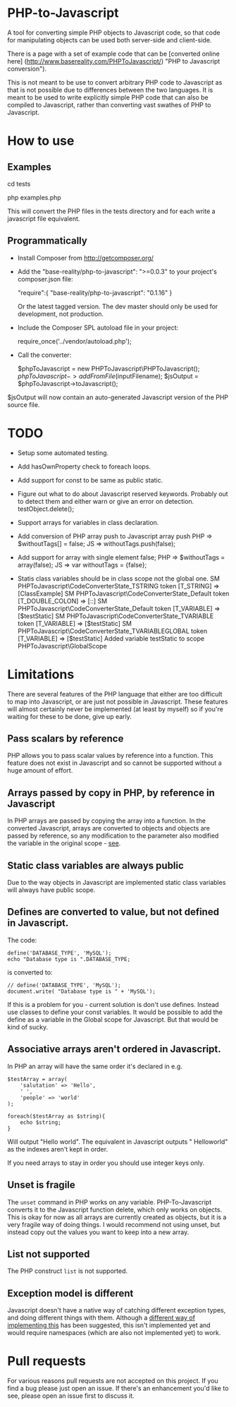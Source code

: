 PHP-to-Javascript
=================

A tool for converting simple PHP objects to Javascript code, so that code for manipulating objects can be used both server-side and client-side.

There is a page with a set of example code that can be [converted online here] (http://www.basereality.com/PHPToJavascript/) "PHP to Javascript conversion").

This is not meant to be use to convert arbitrary PHP code to Javascript as that is not possible due to differences between the two languages. It is meant to be used to write explicitly simple PHP code that can also be compiled to Javascript, rather than converting vast swathes of PHP to Javascript.

How to use
==========

Examples
--------

cd tests

php examples.php

This will convert the PHP files in the tests directory and for each write a javascript file equivalent.


Programmatically
----------------

* Install Composer from http://getcomposer.org/

* Add the "base-reality/php-to-javascript": ">=0.0.3" to your project's composer.json file:

    "require":{
		"base-reality/php-to-javascript": "0.1.16"
	}

  Or the latest tagged version. The dev master should only be used for development, not production.

* Include the Composer SPL autoload file in your project:

    require_once('../vendor/autoload.php');


* Call the converter:

    $phpToJavascript = new PHPToJavascript\PHPToJavascript();
    $phpToJavascript->addFromFile($inputFilename);
    $jsOutput = $phpToJavascript->toJavascript();

$jsOutput will now contain an auto-generated Javascript version of the PHP source file.


TODO
====

* Setup some automated testing.

* Add hasOwnProperty check to foreach loops.

* Add support for const to be same as public static.

* Figure out what to do about Javascript reserved keywords. Probably out to detect them and either warn or give an error on detection.  testObject.delete();

* Support arrays for variables in class declaration.

* Add conversion of PHP array push to Javascript array push
    PHP => $withoutTags[] = false;
    JS => withoutTags.push(false);

* Add support for array with single element false;
    PHP => $withoutTags = array(false);
    JS => var withoutTags = {false};

* Statis class variables should be in class scope not the global one.
SM PHPToJavascript\CodeConverterState_TSTRING token [T_STRING] => [ClassExample]
SM PHPToJavascript\CodeConverterState_Default token [T_DOUBLE_COLON] => [::]
SM PHPToJavascript\CodeConverterState_Default token [T_VARIABLE] => [$testStatic]
SM PHPToJavascript\CodeConverterState_TVARIABLE token [T_VARIABLE] => [$testStatic]
SM PHPToJavascript\CodeConverterState_TVARIABLEGLOBAL token [T_VARIABLE] => [$testStatic]
Added variable testStatic to scope PHPToJavascript\GlobalScope


Limitations
===========

There are several features of the PHP language that either are too difficult to map into Javascript, or are just not possible in Javascript. These features will almost certainly never be implemented (at least by myself) so if you're waiting for these to be done, give up early.

Pass scalars by reference
-------------------------

PHP allows you to pass scalar values by reference into a function. This feature does not exist in Javascript and so cannot be supported without a huge amount of effort.

Arrays passed by copy in PHP, by reference in Javascript
--------------------------------------------------------

In PHP arrays are passed by copying the array into a function. In the converted Javascript, arrays are converted to objects and objects are passed by reference, so any modification to the parameter also modified the variable in the original scope - [see](https://github.com/Danack/PHP-to-Javascript/issues/56). 


Static class variables are always public
----------------------------------------

Due to the way objects in Javascript are implemented static class variables will always have public scope.


Defines are converted to value, but not defined in Javascript.
-------------------------------------------------------------

The code:

    define('DATABASE_TYPE', 'MySQL');
	echo "Database type is ".DATABASE_TYPE;

is converted to:

    // define('DATABASE_TYPE', 'MySQL');
    document.write( "Database type is " + 'MySQL');

If this is a problem for you - current solution is don't use defines. Instead use classes to define your const variables. It would be possible to add the define as a variable in the Global scope for Javascript. But that would be kind of sucky.


Associative arrays aren't ordered in Javascript.
------------------------------------------------

In PHP an array will have the same order it's declared in e.g.

    $testArray = array(
        'salutation' => 'Hello',
        ' ',
        'people' => 'world'
    );

    foreach($testArray as $string){
        echo $string;
    }

Will output "Hello world". The equivalent in Javascript outputs " Helloworld" as the indexes aren't kept in order.

If you need arrays to stay in order you should use integer keys only.



Unset is fragile
----------------

The `unset` command in PHP works on any variable. PHP-To-Javascript converts it to the Javascript function delete, which only works on objects. This is okay for now as all arrays are currently created as objects, but it is a very fragile way of doing things. I would recommend not using unset, but instead copy out the values you want to keep into a new array.


List not supported
------------------

The PHP construct `list` is not supported.


Exception model is different
----------------------------

Javascript doesn't have a native way of catching different exception types, and doing different things with them. Although a [different way of implementing this](https://github.com/Danack/PHP-to-Javascript/issues/52) has been suggested, this isn't implemented yet and would require namespaces (which are also not implemented yet) to work.



Pull requests
=============

For various reasons pull requests are not accepted on this project. If you find a bug please just open an issue. If there's an enhancement you'd like to see, please open an issue first to discuss it.

